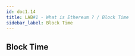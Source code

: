 ```yaml
---
id: doc1.14
title: LAB#1 - What is Ethereum ? / Block Time
sidebar_label: Block Time
---
```


## Block Time
